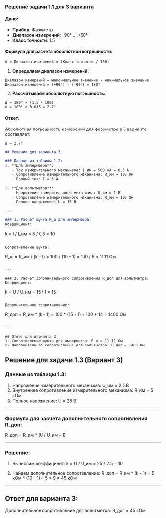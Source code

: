 ### Решение задачи 1.1 для 3 варианта

#### Дано:
- **Прибор**: Фазометр  
- **Диапазон измерений**: -90° ... +90°  
- **Класс точности**: 1.5  

#### Формула для расчета абсолютной погрешности:
```
Δ = Диапазон измерений × (Класс точности / 100)
```

1. **Определяем диапазон измерений:**
```
Диапазон измерений = максимальное значение - минимальное значение
Диапазон измерений = (+90°) - (-90°) = 180°
```

2. **Рассчитываем абсолютную погрешность:**
```
Δ = 180° × (1.5 / 100)
Δ = 180° × 0.015 = 2.7°
```

#### Ответ:
Абсолютная погрешность измерений для фазометра в 3 варианте составляет:
```
Δ = 2.7°
```

```markdown
## Решение для варианта 3

### Данные из таблицы 1.2:
1. **Для амперметра**:
   - Ток измерительного механизма: I_им = 500 мА = 0.5 А
   - Сопротивление измерительного механизма: R_им = 100 Ом
   - Полный ток: I = 5 А

2. **Для вольтметра**:
   - Напряжение измерительного механизма: U_им = 1 В
   - Сопротивление измерительного механизма: R_им = 100 Ом
   - Полное напряжение: U = 15 В

---

### 1. Расчет шунта R_ш для амперметра:
Коэффициент:
```
k = I / I_им = 5 / 0.5 = 10
```

Сопротивление шунта:
```
R_ш = R_им / (k - 1) = 100 / (10 - 1) = 100 / 9 ≈ 11.11 Ом
```

---

### 2. Расчет дополнительного сопротивления R_доп для вольтметра:
Коэффициент:
```
k = U / U_им = 15 / 1 = 15
```

Дополнительное сопротивление:
```
R_доп = R_им * (k - 1) = 100 * (15 - 1) = 100 * 14 = 1400 Ом
```

---

## Ответ для варианта 3:
1. Сопротивление шунта для амперметра: R_ш ≈ 11.11 Ом
2. Дополнительное сопротивление для вольтметра: R_доп = 1400 Ом
```
## Решение для задачи 1.3 (Вариант 3)

### Данные из таблицы 1.3:
1. Напряжение измерительного механизма: U_им = 2.5 В
2. Внутреннее сопротивление измерительного механизма: R_им = 5 кОм
3. Полное напряжение: U = 25 В

---

### Формула для расчета дополнительного сопротивления R_доп:
R_доп = R_им * (U / U_им - 1)

---

### Решение:

1. Вычислим коэффициент:
   k = U / U_им = 25 / 2.5 = 10

2. Найдем дополнительное сопротивление:
   R_доп = R_им * (k - 1) = 5 кОм * (10 - 1) = 5 * 9 = 45 кОм

---

## Ответ для варианта 3:
Дополнительное сопротивление для вольтметра: R_доп = 45 кОм

